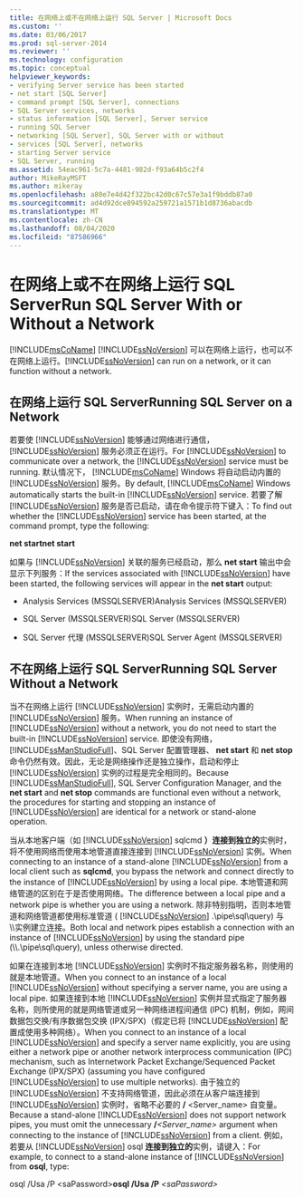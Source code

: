 ```yaml
---
title: 在网络上或不在网络上运行 SQL Server | Microsoft Docs
ms.custom: ''
ms.date: 03/06/2017
ms.prod: sql-server-2014
ms.reviewer: ''
ms.technology: configuration
ms.topic: conceptual
helpviewer_keywords:
- verifying Server service has been started
- net start [SQL Server]
- command prompt [SQL Server], connections
- SQL Server services, networks
- status information [SQL Server], Server service
- running SQL Server
- networking [SQL Server], SQL Server with or without
- services [SQL Server], networks
- starting Server service
- SQL Server, running
ms.assetid: 54eac961-5c7a-4481-982d-f93a64b5c2f4
author: MikeRayMSFT
ms.author: mikeray
ms.openlocfilehash: a80e7e4d42f322bc42d0c67c57e3a1f9bddb87a0
ms.sourcegitcommit: ad4d92dce894592a259721a1571b1d8736abacdb
ms.translationtype: MT
ms.contentlocale: zh-CN
ms.lasthandoff: 08/04/2020
ms.locfileid: "87586966"
---
```

# <a name="run-sql-server-with-or-without-a-network"></a><span data-ttu-id="49ce7-102">在网络上或不在网络上运行 SQL Server</span><span class="sxs-lookup"><span data-stu-id="49ce7-102">Run SQL Server With or Without a Network</span></span>
  [!INCLUDE[msCoName](../../includes/msconame-md.md)] <span data-ttu-id="49ce7-103">[!INCLUDE[ssNoVersion](../../includes/ssnoversion-md.md)] 可以在网络上运行，也可以不在网络上运行。</span><span class="sxs-lookup"><span data-stu-id="49ce7-103">[!INCLUDE[ssNoVersion](../../includes/ssnoversion-md.md)] can run on a network, or it can function without a network.</span></span>  
  
## <a name="running-sql-server-on-a-network"></a><span data-ttu-id="49ce7-104">在网络上运行 SQL Server</span><span class="sxs-lookup"><span data-stu-id="49ce7-104">Running SQL Server on a Network</span></span>  
 <span data-ttu-id="49ce7-105">若要使 [!INCLUDE[ssNoVersion](../../includes/ssnoversion-md.md)] 能够通过网络进行通信， [!INCLUDE[ssNoVersion](../../includes/ssnoversion-md.md)] 服务必须正在运行。</span><span class="sxs-lookup"><span data-stu-id="49ce7-105">For [!INCLUDE[ssNoVersion](../../includes/ssnoversion-md.md)] to communicate over a network, the [!INCLUDE[ssNoVersion](../../includes/ssnoversion-md.md)] service must be running.</span></span> <span data-ttu-id="49ce7-106">默认情况下， [!INCLUDE[msCoName](../../includes/msconame-md.md)] Windows 将自动启动内置的 [!INCLUDE[ssNoVersion](../../includes/ssnoversion-md.md)] 服务。</span><span class="sxs-lookup"><span data-stu-id="49ce7-106">By default, [!INCLUDE[msCoName](../../includes/msconame-md.md)] Windows automatically starts the built-in [!INCLUDE[ssNoVersion](../../includes/ssnoversion-md.md)] service.</span></span> <span data-ttu-id="49ce7-107">若要了解 [!INCLUDE[ssNoVersion](../../includes/ssnoversion-md.md)] 服务是否已启动，请在命令提示符下键入：</span><span class="sxs-lookup"><span data-stu-id="49ce7-107">To find out whether the [!INCLUDE[ssNoVersion](../../includes/ssnoversion-md.md)] service has been started, at the command prompt, type the following:</span></span>  
  
 <span data-ttu-id="49ce7-108">**net start**</span><span class="sxs-lookup"><span data-stu-id="49ce7-108">**net start**</span></span>  
  
 <span data-ttu-id="49ce7-109">如果与 [!INCLUDE[ssNoVersion](../../includes/ssnoversion-md.md)] 关联的服务已经启动，那么 **net start** 输出中会显示下列服务：</span><span class="sxs-lookup"><span data-stu-id="49ce7-109">If the services associated with [!INCLUDE[ssNoVersion](../../includes/ssnoversion-md.md)] have been started, the following services will appear in the **net start** output:</span></span>  
  
-   <span data-ttu-id="49ce7-110">Analysis Services (MSSQLSERVER)</span><span class="sxs-lookup"><span data-stu-id="49ce7-110">Analysis Services (MSSQLSERVER)</span></span>  
  
-   <span data-ttu-id="49ce7-111">SQL Server (MSSQLSERVER)</span><span class="sxs-lookup"><span data-stu-id="49ce7-111">SQL Server (MSSQLSERVER)</span></span>  
  
-   <span data-ttu-id="49ce7-112">SQL Server 代理 (MSSQLSERVER)</span><span class="sxs-lookup"><span data-stu-id="49ce7-112">SQL Server Agent (MSSQLSERVER)</span></span>  
  
## <a name="running-sql-server-without-a-network"></a><span data-ttu-id="49ce7-113">不在网络上运行 SQL Server</span><span class="sxs-lookup"><span data-stu-id="49ce7-113">Running SQL Server Without a Network</span></span>  
 <span data-ttu-id="49ce7-114">当不在网络上运行 [!INCLUDE[ssNoVersion](../../includes/ssnoversion-md.md)] 实例时，无需启动内置的 [!INCLUDE[ssNoVersion](../../includes/ssnoversion-md.md)] 服务。</span><span class="sxs-lookup"><span data-stu-id="49ce7-114">When running an instance of [!INCLUDE[ssNoVersion](../../includes/ssnoversion-md.md)] without a network, you do not need to start the built-in [!INCLUDE[ssNoVersion](../../includes/ssnoversion-md.md)] service.</span></span> <span data-ttu-id="49ce7-115">即使没有网络， [!INCLUDE[ssManStudioFull](../../includes/ssmanstudiofull-md.md)]、SQL Server 配置管理器、 **net start** 和 **net stop** 命令仍然有效。因此，无论是网络操作还是独立操作，启动和停止 [!INCLUDE[ssNoVersion](../../includes/ssnoversion-md.md)] 实例的过程是完全相同的。</span><span class="sxs-lookup"><span data-stu-id="49ce7-115">Because [!INCLUDE[ssManStudioFull](../../includes/ssmanstudiofull-md.md)], SQL Server Configuration Manager, and the **net start** and **net stop** commands are functional even without a network, the procedures for starting and stopping an instance of [!INCLUDE[ssNoVersion](../../includes/ssnoversion-md.md)] are identical for a network or stand-alone operation.</span></span>  
  
 <span data-ttu-id="49ce7-116">当从本地客户端（如 [!INCLUDE[ssNoVersion](../../includes/ssnoversion-md.md)] sqlcmd **）连接到独立的**实例时，将不使用网络而使用本地管道直接连接到 [!INCLUDE[ssNoVersion](../../includes/ssnoversion-md.md)] 实例。</span><span class="sxs-lookup"><span data-stu-id="49ce7-116">When connecting to an instance of a stand-alone [!INCLUDE[ssNoVersion](../../includes/ssnoversion-md.md)] from a local client such as **sqlcmd**, you bypass the network and connect directly to the instance of [!INCLUDE[ssNoVersion](../../includes/ssnoversion-md.md)] by using a local pipe.</span></span> <span data-ttu-id="49ce7-117">本地管道和网络管道的区别在于是否使用网络。</span><span class="sxs-lookup"><span data-stu-id="49ce7-117">The difference between a local pipe and a network pipe is whether you are using a network.</span></span> <span data-ttu-id="49ce7-118">除非特别指明，否则本地管道和网络管道都使用标准管道 ( [!INCLUDE[ssNoVersion](../../includes/ssnoversion-md.md)] .\pipe\sql\query) 与\\\\实例建立连接。</span><span class="sxs-lookup"><span data-stu-id="49ce7-118">Both local and network pipes establish a connection with an instance of [!INCLUDE[ssNoVersion](../../includes/ssnoversion-md.md)] by using the standard pipe (\\\\.\pipe\sql\query), unless otherwise directed.</span></span>  
  
 <span data-ttu-id="49ce7-119">如果在连接到本地 [!INCLUDE[ssNoVersion](../../includes/ssnoversion-md.md)] 实例时不指定服务器名称，则使用的就是本地管道。</span><span class="sxs-lookup"><span data-stu-id="49ce7-119">When you connect to an instance of a local [!INCLUDE[ssNoVersion](../../includes/ssnoversion-md.md)] without specifying a server name, you are using a local pipe.</span></span> <span data-ttu-id="49ce7-120">如果连接到本地 [!INCLUDE[ssNoVersion](../../includes/ssnoversion-md.md)] 实例并显式指定了服务器名称，则所使用的就是网络管道或另一种网络进程间通信 (IPC) 机制，例如，网间数据包交换/有序数据包交换 (IPX/SPX)（假定已将 [!INCLUDE[ssNoVersion](../../includes/ssnoversion-md.md)] 配置成使用多种网络）。</span><span class="sxs-lookup"><span data-stu-id="49ce7-120">When you connect to an instance of a local [!INCLUDE[ssNoVersion](../../includes/ssnoversion-md.md)] and specify a server name explicitly, you are using either a network pipe or another network interprocess communication (IPC) mechanism, such as Internetwork Packet Exchange/Sequenced Packet Exchange (IPX/SPX) (assuming you have configured [!INCLUDE[ssNoVersion](../../includes/ssnoversion-md.md)] to use multiple networks).</span></span> <span data-ttu-id="49ce7-121">由于独立的 [!INCLUDE[ssNoVersion](../../includes/ssnoversion-md.md)] 不支持网络管道，因此必须在从客户端连接到 [!INCLUDE[ssNoVersion](../../includes/ssnoversion-md.md)] 实例时，省略不必要的 **/** <Server_name> 自变量。</span><span class="sxs-lookup"><span data-stu-id="49ce7-121">Because a stand-alone [!INCLUDE[ssNoVersion](../../includes/ssnoversion-md.md)] does not support network pipes, you must omit the unnecessary **/**_<Server_name>_ argument when connecting to the instance of [!INCLUDE[ssNoVersion](../../includes/ssnoversion-md.md)] from a client.</span></span> <span data-ttu-id="49ce7-122">例如，若要从 [!INCLUDE[ssNoVersion](../../includes/ssnoversion-md.md)] osql **连接到独立的**实例，请键入：</span><span class="sxs-lookup"><span data-stu-id="49ce7-122">For example, to connect to a stand-alone instance of [!INCLUDE[ssNoVersion](../../includes/ssnoversion-md.md)] from **osql**, type:</span></span>  
  
 <span data-ttu-id="49ce7-123">osql /Usa /P \<saPassword></span><span class="sxs-lookup"><span data-stu-id="49ce7-123">**osql /Usa /P** _\<saPassword>_</span></span>  
  
  
